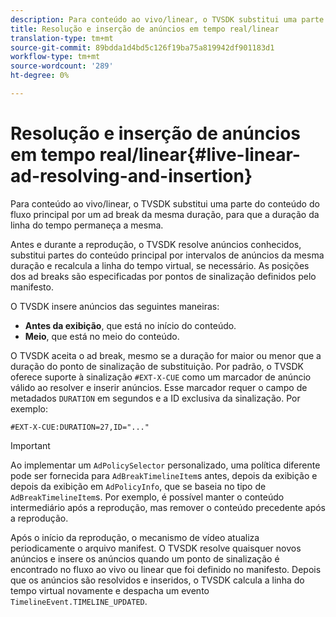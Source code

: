```yaml
---
description: Para conteúdo ao vivo/linear, o TVSDK substitui uma parte do conteúdo do fluxo principal por um ad break da mesma duração, para que a duração da linha do tempo permaneça a mesma.
title: Resolução e inserção de anúncios em tempo real/linear
translation-type: tm+mt
source-git-commit: 89bdda1d4bd5c126f19ba75a819942df901183d1
workflow-type: tm+mt
source-wordcount: '289'
ht-degree: 0%

---
```



# Resolução e inserção de anúncios em tempo real/linear{#live-linear-ad-resolving-and-insertion}

Para conteúdo ao vivo/linear, o TVSDK substitui uma parte do conteúdo do fluxo principal por um ad break da mesma duração, para que a duração da linha do tempo permaneça a mesma.

Antes e durante a reprodução, o TVSDK resolve anúncios conhecidos, substitui partes do conteúdo principal por intervalos de anúncios da mesma duração e recalcula a linha do tempo virtual, se necessário. As posições dos ad breaks são especificadas por pontos de sinalização definidos pelo manifesto.

O TVSDK insere anúncios das seguintes maneiras:

* **Antes da exibição**, que está no início do conteúdo.
* **Meio**, que está no meio do conteúdo.

O TVSDK aceita o ad break, mesmo se a duração for maior ou menor que a duração do ponto de sinalização de substituição. Por padrão, o TVSDK oferece suporte à sinalização `#EXT-X-CUE` como um marcador de anúncio válido ao resolver e inserir anúncios. Esse marcador requer o campo de metadados `DURATION` em segundos e a ID exclusiva da sinalização. Por exemplo:

```
#EXT-X-CUE:DURATION=27,ID="..."
```

>[!IMPORTANT]
>
>Ao implementar um `AdPolicySelector` personalizado, uma política diferente pode ser fornecida para `AdBreakTimelineItem`s antes, depois da exibição e depois da exibição em `AdPolicyInfo`, que se baseia no tipo de `AdBreakTimelineItem`s. Por exemplo, é possível manter o conteúdo intermediário após a reprodução, mas remover o conteúdo precedente após a reprodução.

Após o início da reprodução, o mecanismo de vídeo atualiza periodicamente o arquivo manifest. O TVSDK resolve quaisquer novos anúncios e insere os anúncios quando um ponto de sinalização é encontrado no fluxo ao vivo ou linear que foi definido no manifesto. Depois que os anúncios são resolvidos e inseridos, o TVSDK calcula a linha do tempo virtual novamente e despacha um evento `TimelineEvent.TIMELINE_UPDATED`.
